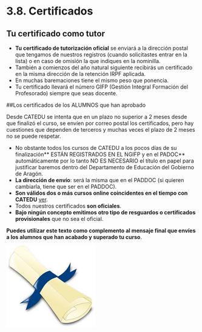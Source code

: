 # 3.8. Certificados

## Tu certificado como tutor

 * **Tu certificado de tutorización oficial** se enviará a la dirección postal que tengamos de nuestros registros (cuando solicitastes entrar en la lista) o en caso de omisión la que indiques en la nominilla.
 * También a comienzos del año natural siguiente recibirás un certificado en la misma dirección de la retención IRPF aplicada.
 * En muchas baremaciones tiene el mismo peso que ponencia. 
 * Tu certificado llevará el número GIFP (Gestión Integral Formación del Profesorado) siempre que seas docente.


##Los certificados de los ALUMNOS que han aprobado

Desde CATEDU se intenta que en un plazo no superior a 2 meses desde que finalizó el curso, se envíen por correo postal los certificados, pero hay cuestiones que dependen de terceros y muchas veces el plazo de 2 meses no se puede respetar.

* No obstante todos los cursos de CATEDU a los pocos días de su finalización** ESTÁN REGISTRADOS EN EL NGIFP y en el PADOC** automáticamente por lo tanto NO ES NECESARIO el título en papel para justificar baremos dentro del Departamento de Educación del Gobierno de Aragón.
* **La dirección de envío**:  será la misma que en el PADDOC (si quieren cambiarla, tiene que ser en el PADDOC).
* **Son válidos dos o más cursos online coincidentes en el tiempo con CATEDU** [ver](http://soporte.catedu.es/kb/faq.php?id=2).
* Todos nuestros certificados **son oficiales**.
* **Bajo ningún concepto emitimos otro tipo de resguardos o certificados provisionales** que no sea el oficial.


**Puedes utilizar este texto como complemento al mensaje final que envíes a los alumnos que han acabado y superado tu curso**.


![](img/descarga.jpg)


